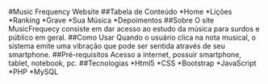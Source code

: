 #Music Frequency Website
##Tabela de Conteúdo
*Home
*Lições
*Ranking
*Grave
*Sua Música
*Depoimentos
##Sobre
O site MusicFrequecy consiste em dar acesso ao estudo da música para surdos e público em geral.
##Como Usar
Quando o usuário clica na nota musical, o sistema emite uma vibração que pode ser sentida através de seu smartphone.
##Pré-requisitos
Acesso a internet, possuir smartphone, tablet, notebook, pc.
##Tecnologias
*Html5
*CSS
*Bootstrap
*JavaScript
*PHP
*MySQL
